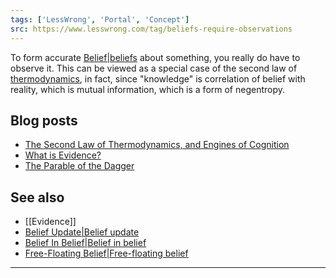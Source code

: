 ```yaml
---
tags: ['LessWrong', 'Portal', 'Concept']
src: https://www.lesswrong.com/tag/beliefs-require-observations
---
```


To form accurate [Belief|beliefs](https://www.lesswrong.com/tag/belief) about something, you really do have to observe it. This can be viewed as a special case of the second law of [thermodynamics](https://wiki.lesswrong.com/wiki/thermodynamics), in fact, since "knowledge" is correlation of belief with reality, which is mutual information, which is a form of negentropy.

## Blog posts
- [The Second Law of Thermodynamics, and Engines of Cognition](http://lesswrong.com/lw/o5/the_second_law_of_thermodynamics_and_engines_of/)
- [What is Evidence?](http://lesswrong.com/lw/jl/what_is_evidence/)
- [The Parable of the Dagger](http://lesswrong.com/lw/ne/the_parable_of_the_dagger/)

## See also
- [[Evidence]]
- [Belief Update|Belief update](https://www.lesswrong.com/tag/belief-update)
- [Belief In Belief|Belief in belief](https://www.lesswrong.com/tag/belief-in-belief)
- [Free-Floating Belief|Free-floating belief](https://www.lesswrong.com/tag/free-floating-belief)





---

